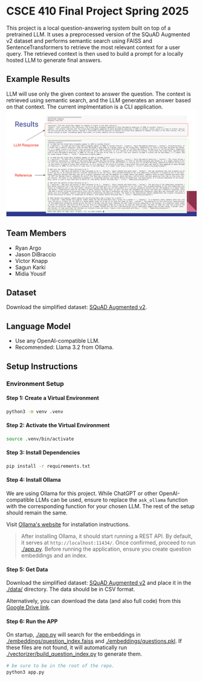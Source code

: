 # CSCE 410 Final Project Spring 2025
This project is a local question-answering system built on top of a pretrained LLM. It uses a preprocessed version of the SQuAD Augmented v2 dataset and performs semantic search using FAISS and SentenceTransformers to retrieve the most relevant context for a user query. The retrieved context is then used to build a prompt for a locally hosted LLM to generate final answers.

## Example Results
LLM will use only the given context to answer the question. The context is retrieved using semantic search, and the LLM generates an answer based on that context. The current implmentation is a CLI application.
![Example Results](/assets/example.png)


## Team Members

- Ryan Argo  
- Jason DiBraccio  
- Victor Knapp  
- Sagun Karki  
- Midia Yousif  

## Dataset

Download the simplified dataset: [SQuAD Augmented v2](https://huggingface.co/datasets/christti/squad-augmented-v2).

## Language Model

- Use any OpenAI-compatible LLM.
- Recommended: Llama 3.2 from Ollama.

## Setup Instructions

### Environment Setup

#### Step 1: Create a Virtual Environment

```bash
python3 -m venv .venv
```

#### Step 2: Activate the Virtual Environment

```bash
source .venv/bin/activate
```

#### Step 3: Install Dependencies

```bash
pip install -r requirements.txt
```

#### Step 4: Install Ollama

We are using Ollama for this project. While ChatGPT or other OpenAI-compatible LLMs can be used, ensure to replace the `ask_ollama` function with the corresponding function for your chosen LLM. The rest of the setup should remain the same.

Visit [Ollama's website](https://ollama.com/) for installation instructions.

> After installing Ollama, it should start running a REST API. By default, it serves at `http://localhost:11434/`. Once confirmed, proceed to run [./app.py](./app.py). Before running the application, ensure you create question embeddings and an index.

#### Step 5: Get Data

Download the simplified dataset: [SQuAD Augmented v2](https://huggingface.co/datasets/christti/squad-augmented-v2) and place it in the [./data/](./data/) directory. The data should be in CSV format.

Alternatively, you can download the data (and also full code) from this [Google Drive link](https://drive.google.com/drive/folders/1oxnIDOYypX323P2906ndabekJ1ogt7N7?usp=sharing).

#### Step 6: Run the APP

On startup, [./app.py](./app.py) will search for the embeddings in [./embeddings/question_index.faiss](./embeddings/question_index.faiss) and [./embeddings/questions.pkl](./embeddings/questions.pkl). If these files are not found, it will automatically run [./vectorizer/build_question_index.py](./vectorizer/build_question_index.py) to generate them.

```bash
# be sure to be in the root of the repo. 
python3 app.py
```


